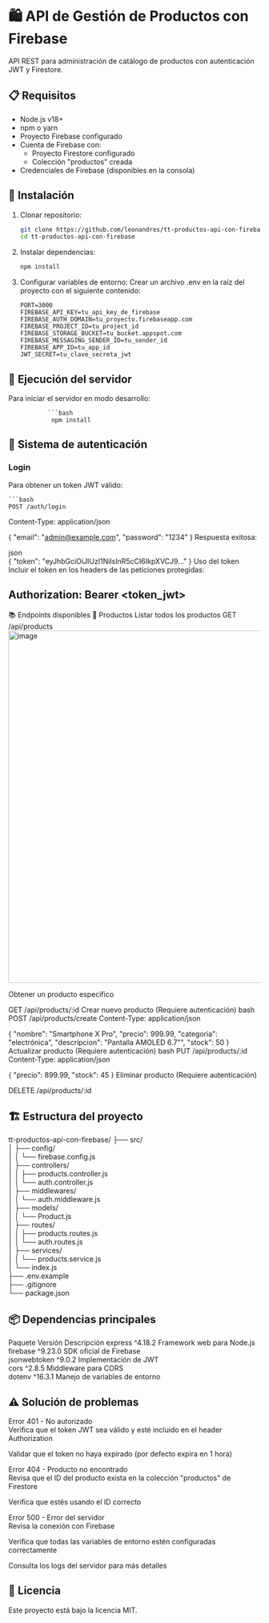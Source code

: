 # 🛍️ API de Gestión de Productos con Firebase

API REST para administración de catálogo de productos con autenticación JWT y Firestore.

## 📋 Requisitos

- Node.js v18+
- npm o yarn
- Proyecto Firebase configurado
- Cuenta de Firebase con:
  - Proyecto Firestore configurado
  - Colección "productos" creada
- Credenciales de Firebase (disponibles en la consola)

## 🚀 Instalación

1. Clonar repositorio:
   ```bash
   git clone https://github.com/leonandres/tt-productos-api-con-firebase.git
   cd tt-productos-api-con-firebase
2. Instalar dependencias:
   ```bash
   npm install
3. Configurar variables de entorno:
Crear un archivo .env en la raíz del proyecto con el siguiente contenido:

   ```env
   PORT=3000
   FIREBASE_API_KEY=tu_api_key_de_firebase
   FIREBASE_AUTH_DOMAIN=tu_proyecto.firebaseapp.com
   FIREBASE_PROJECT_ID=tu_project_id
   FIREBASE_STORAGE_BUCKET=tu_bucket.appspot.com 
   FIREBASE_MESSAGING_SENDER_ID=tu_sender_id 
   FIREBASE_APP_ID=tu_app_id 
   JWT_SECRET=tu_clave_secreta_jwt 
## 🚀 Ejecución del servidor

Para iniciar el servidor en modo desarrollo:

               ```bash
                npm install  

## 🔐 Sistema de autenticación

### Login
Para obtener un token JWT válido:

    ```bash
    POST /auth/login
Content-Type: application/json

{
  "email": "admin@example.com",
  "password": "1234"
}
Respuesta exitosa:

json <br>
{
  "token": "eyJhbGciOiJIUzI1NiIsInR5cCI6IkpXVCJ9..."
}
Uso del token
Incluir el token en los headers de las peticiones protegidas:

## Authorization: Bearer <token_jwt>
📚 Endpoints disponibles
🔹 Productos
Listar todos los productos
GET /api/products
<img width="1366" height="703" alt="image" src="https://github.com/user-attachments/assets/4897723b-122c-4c16-999c-1752269ba80e" />

Obtener un producto específico

GET /api/products/:id
Crear nuevo producto (Requiere autenticación)
bash
POST /api/products/create
Content-Type: application/json

{
  "nombre": "Smartphone X Pro",
  "precio": 999.99,
  "categoria": "electrónica",
  "descripcion": "Pantalla AMOLED 6.7\"",
  "stock": 50
}
Actualizar producto (Requiere autenticación)
bash
PUT /api/products/:id
Content-Type: application/json

{
  "precio": 899.99,
  "stock": 45
}
Eliminar producto (Requiere autenticación)

DELETE /api/products/:id
## 🏗️ Estructura del proyecto

tt-productos-api-con-firebase/
├── src/ <br>
│   ├── config/ <br>
│   │   └── firebase.config.js     <br>
│   ├── controllers/                <br>
│   │   ├── products.controller.js  <br>
│   │   └── auth.controller.js    <br>
│   ├── middlewares/              <br>
│   │   └── auth.middleware.js    <br>
│   ├── models/                   <br>
│   │   └── Product.js<br>
│   ├── routes/<br>
│   │   ├── products.routes.js<br>
│   │   └── auth.routes.js<br>
│   ├── services/<br>
│   │   └── products.service.js<br>
│   └── index.js<br>
├── .env.example<br>
├── .gitignore<br>
└── package.json<br>
## 📦 Dependencias principales
Paquete	Versión	Descripción
express	^4.18.2	Framework web para Node.js<br>
firebase	^9.23.0	SDK oficial de Firebase<br>
jsonwebtoken	^9.0.2	Implementación de JWT<br>
cors	^2.8.5	Middleware para CORS<br>
dotenv	^16.3.1	Manejo de variables de entorno<br>
## ⚠️ Solución de problemas
Error 401 - No autorizado<br>
Verifica que el token JWT sea válido y esté incluido en el header Authorization

Validar que el token no haya expirado (por defecto expira en 1 hora)

Error 404 - Producto no encontrado<br>
Revisa que el ID del producto exista en la colección "productos" de Firestore

Verifica que estés usando el ID correcto

Error 500 - Error del servidor<br>
Revisa la conexión con Firebase

Verifica que todas las variables de entorno estén configuradas correctamente

Consulta los logs del servidor para más detalles

## 📄 Licencia
Este proyecto está bajo la licencia MIT.

